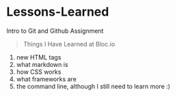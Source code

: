 # Lessons-Learned
Intro to Git and Github Assignment

>Things I Have Learned at Bloc.io
<ol>
<li>new HTML tags</li>
<li>what markdown is</li>
<li>how CSS works</li>
<li>what frameworks are</li>
<li>the command line, although I still need to learn more :)</li>
